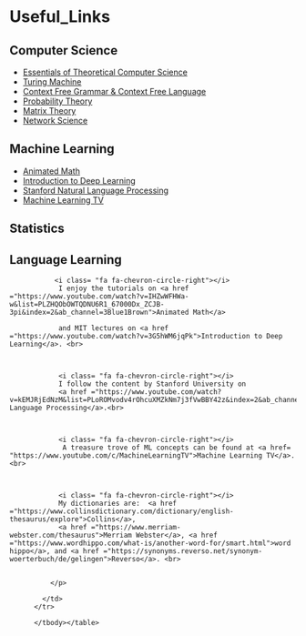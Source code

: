 # Useful_Links

## Computer Science
- [Essentials of Theoretical Computer Science](http://cse.ucdenver.edu/~cscialtman/foundation/Essentials%20of%20Theoretical%20Computer%20Science.pdf)
- [Turing Machine](https://www.youtube.com/watch?v=PvLaPKPzq2I&ab_channel=NesoAcademy)
- [Context Free Grammar & Context Free Language](https://www.youtube.com/watch?v=5_tfVe7ED3g&ab_channel=NesoAcademy)
- [Probability Theory](https://www.utstat.toronto.edu/mikevans/jeffrosenthal/book.pdf)
- [Matrix Theory](https://sv.20file.org/up1/1179_0.pdf)
- [Network Science](https://eravilaipnada.files.wordpress.com/2016/01/barabasi-2012.pdf)

## Machine Learning

               
- [Animated Math](https://www.youtube.com/watch?v=IHZwWFHWa-w&list=PLZHQObOWTQDNU6R1_67000Dx_ZCJB-3pi&index=2&ab_channel=3Blue1Brown)       
- [Introduction to Deep Learning](https://www.youtube.com/watch?v=3G5hWM6jqPk) 
- [Stanford Natural Language Processing](https://www.youtube.com/watch?v=kEMJRjEdNzM&list=PLoROMvodv4rOhcuXMZkNm7j3fVwBBY42z&index=2&ab_channel=StanfordOnline)
- [Machine Learning TV](https://www.youtube.com/c/MachineLearningTV)
              

## Statistics

## Language Learning





               
             
             
              
               <i class= "fa fa-chevron-circle-right"></i>
                I enjoy the tutorials on <a href ="https://www.youtube.com/watch?v=IHZwWFHWa-w&list=PLZHQObOWTQDNU6R1_67000Dx_ZCJB-3pi&index=2&ab_channel=3Blue1Brown">Animated Math</a>
                
                and MIT lectures on <a href ="https://www.youtube.com/watch?v=3G5hWM6jqPk">Introduction to Deep Learning</a>. <br>
                
                
                
                <i class= "fa fa-chevron-circle-right"></i>
                I follow the content by Stanford University on 
                <a href ="https://www.youtube.com/watch?v=kEMJRjEdNzM&list=PLoROMvodv4rOhcuXMZkNm7j3fVwBBY42z&index=2&ab_channel=StanfordOnline">Natural Language Processing</a>.<br>
                
                 
                
                <i class= "fa fa-chevron-circle-right"></i>
                 A treasure trove of ML concepts can be found at <a href= "https://www.youtube.com/c/MachineLearningTV">Machine Learning TV</a>. <br>
                
                

                <i class= "fa fa-chevron-circle-right"></i>
                My dictionaries are:  <a href ="https://www.collinsdictionary.com/dictionary/english-thesaurus/explore">Collins</a>, 
                <a href ="https://www.merriam-webster.com/thesaurus">Merriam Webster</a>, <a href ="https://www.wordhippo.com/what-is/another-word-for/smart.html">word hippo</a>, and <a href ="https://synonyms.reverso.net/synonym-woerterbuch/de/gelingen">Reverso</a>. <br>
                          
              
              </p>
            
            </td>
          </tr>
          
          </tbody></table>      
